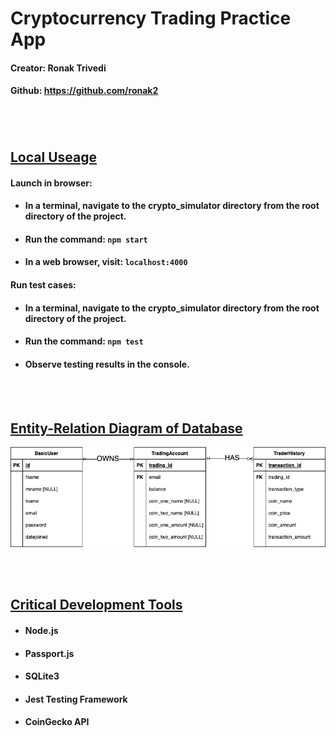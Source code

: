# **Cryptocurrency Trading Practice App**
#### Creator: Ronak Trivedi
#### Github: https://github.com/ronak2

#
<br>

## <u>**Local Useage**</u>

#### **Launch in browser:**
- #### In a terminal, navigate to the crypto_simulator directory from the root directory of the project.
- #### Run the command:  `npm start` 
- #### In a web browser, visit:  `localhost:4000`


#### **Run test cases:**
- #### In a terminal, navigate to the crypto_simulator directory from the root directory of the project.
- #### Run the command:  `npm test` 
- #### Observe testing results in the console.

<br>
<br>

## <u>**Entity-Relation Diagram of Database**</u>
![image info](./design_documents/erd.jpg)

<br>
<br>

##
## <u>**Critical Development Tools**</u>
- #### Node.js
- #### Passport.js
- #### SQLite3
- #### Jest Testing Framework
- #### CoinGecko API

